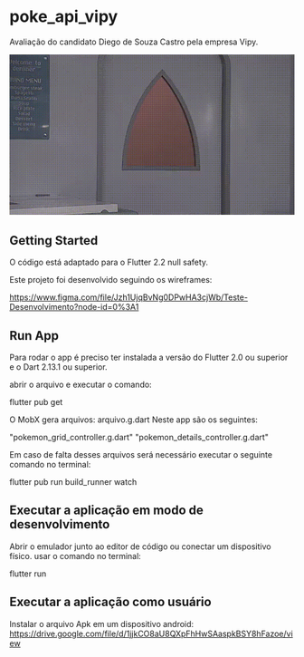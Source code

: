 # poke_api_vipy
 Avaliação do candidato Diego de Souza Castro pela empresa Vipy.


![Teste](https://github.com/DiegoSCastro/poke_api_vipy/raw/main/output.gif)


## Getting Started
O código está adaptado para o Flutter 2.2 null safety.

Este projeto foi desenvolvido seguindo os wireframes:

https://www.figma.com/file/Jzh1UjqBvNg0DPwHA3cjWb/Teste-Desenvolvimento?node-id=0%3A1

## Run App
Para rodar o app é preciso ter instalada a versão do Flutter 2.0 ou superior
e o Dart 2.13.1 ou superior.

abrir o arquivo e executar o comando:

flutter pub get

O MobX gera arquivos: arquivo.g.dart
Neste app são os seguintes:

 "pokemon_grid_controller.g.dart"
 "pokemon_details_controller.g.dart"

Em caso de falta desses arquivos será necessário executar o seguinte comando
no terminal:

flutter pub run build_runner watch

## Executar a aplicação em modo de desenvolvimento

Abrir o emulador junto ao editor de código ou conectar um dispositivo físico.
usar o comando no terminal:

flutter run

## Executar a aplicação como usuário

Instalar o arquivo Apk em um dispositivo android:
https://drive.google.com/file/d/1jjkCO8aU8QXpFhHwSAaspkBSY8hFazoe/view



